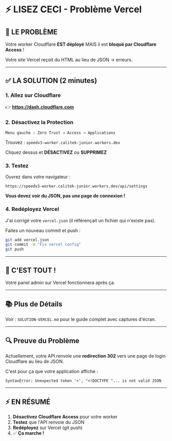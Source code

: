# ⚡ LISEZ CECI - Problème Vercel

## 🎯 LE PROBLÈME

Votre worker Cloudflare **EST déployé** MAIS il est **bloqué par Cloudflare Access** !

Votre site Vercel reçoit du HTML au lieu de JSON → erreurs.

---

## ✅ LA SOLUTION (2 minutes)

### 1. Allez sur Cloudflare

👉 **https://dash.cloudflare.com**

### 2. Désactivez la Protection

```
Menu gauche : Zero Trust → Access → Applications
```

Trouvez : `speedv3-worker.calitek-junior.workers.dev`

Cliquez dessus et **DÉSACTIVEZ** ou **SUPPRIMEZ**

### 3. Testez

Ouvrez dans votre navigateur :
```
https://speedv3-worker.calitek-junior.workers.dev/api/settings
```

**Vous devez voir du JSON, pas une page de connexion !**

### 4. Redéployez Vercel

J'ai corrigé votre `vercel.json` (il référençait un fichier qui n'existe pas).

Faites un nouveau commit et push :

```bash
git add vercel.json
git commit -m "Fix vercel config"
git push
```

---

## 🎉 C'EST TOUT !

Votre panel admin sur Vercel fonctionnera après ça.

---

## 📚 Plus de Détails

Voir : `SOLUTION-VERCEL.md` pour le guide complet avec captures d'écran.

---

## 🔍 Preuve du Problème

Actuellement, votre API renvoie une **redirection 302** vers une page de login Cloudflare au lieu de JSON.

C'est pour ça que votre application affiche :
```
SyntaxError: Unexpected token '<', "<!DOCTYPE "... is not valid JSON
```

---

## ⚡ EN RÉSUMÉ

1. **Désactivez Cloudflare Access** pour votre worker
2. **Testez** que l'API renvoie du JSON
3. **Redéployez** sur Vercel (git push)
4. ✅ **Ça marche !**

